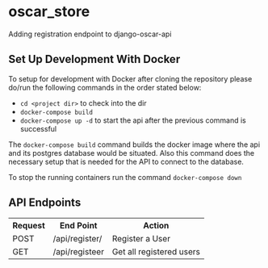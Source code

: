 # oscar_store
Adding registration endpoint to django-oscar-api




## Set Up Development With Docker


To setup for development with Docker after cloning the repository please do/run the following commands in the order stated below:

-   `cd <project dir>` to check into the dir
-   `docker-compose build`
-   `docker-compose up -d` to start the api after the previous command is successful

The `docker-compose build` command builds the docker image where the api and its postgres database would be situated.
Also this command does the necessary setup that is needed for the API to connect to the database.


To stop the running containers run the command `docker-compose down`




## API Endpoints
<table>
  <tr>
      <th>Request</th>
      <th>End Point</th>
      <th>Action</th>
  </tr>
    <tr>
      <td>POST</td>
      <td>/api/register/</td>
      <td>Register a User</td>
  </tr>
  <tr>
    <td>GET</td>
    <td>/api/registeer</td>
    <td>Get all registered users</td>
  </tr>

</table>